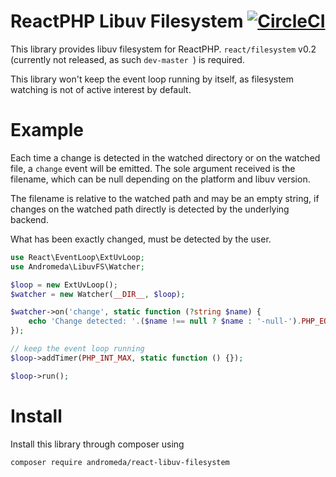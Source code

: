 # ReactPHP Libuv Filesystem [![CircleCI](https://circleci.com/gh/AndromedaGalaxy/reactphp-libuv-filesystem.svg?style=svg)](https://circleci.com/gh/AndromedaGalaxy/reactphp-libuv-filesystem)

This library provides libuv filesystem for ReactPHP. `react/filesystem` v0.2 (currently not released, as such `dev-master `) is required.

This library won't keep the event loop running by itself, as filesystem watching is not of active interest by default.

# Example

Each time a change is detected in the watched directory or on the watched file, a `change` event will be emitted.
The sole argument received is the filename, which can be null depending on the platform and libuv version.

The filename is relative to the watched path and may be an empty string, if changes on the watched path
directly is detected by the underlying backend.

What has been exactly changed, must be detected by the user.

```php
use React\EventLoop\ExtUvLoop;
use Andromeda\LibuvFS\Watcher;

$loop = new ExtUvLoop();
$watcher = new Watcher(__DIR__, $loop);

$watcher->on('change', static function (?string $name) {
    echo 'Change detected: '.($name !== null ? $name : '-null-').PHP_EOL;
});

// keep the event loop running
$loop->addTimer(PHP_INT_MAX, static function () {});

$loop->run();
```

# Install

Install this library through composer using
```
composer require andromeda/react-libuv-filesystem
```
